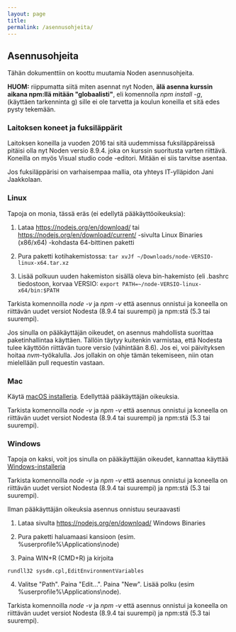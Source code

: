 ```yaml
---
layout: page
title:
permalink: /asennusohjeita/
---
```


## Asennusohjeita

Tähän dokumenttiin on koottu muutamia Noden asennusohjeita.

**HUOM:** riippumatta siitä miten asennat nyt Noden, **älä asenna kurssin aikana npm:llä mitään "globaalisti"**, eli komennolla _npm install -g_, (käyttäen tarkenninta g) sille ei ole tarvetta ja koulun koneilla et sitä edes pysty tekemään.

### Laitoksen koneet ja fuksiläppärit

Laitoksen koneilla ja vuoden 2016 tai sitä uudemmissa fuksiläppäreissä pitäisi olla nyt Noden versio 8.9.4. joka on kurssin suoritusta varten riittävä. Koneilla on myös Visual studio code -editori. Mitään ei siis tarvitse asentaa.

Jos fuksiläppärisi on varhaisempaa mallia, ota yhteys IT-ylläpidon Jani Jaakkolaan.

### Linux

Tapoja on monia, tässä eräs (ei edellytä pääkäyttöoikeuksia):

1. Lataa <https://nodejs.org/en/download/> tai <https://nodejs.org/en/download/current/> -sivulta Linux Binaries (x86/x64) -kohdasta 64-bittinen paketti

2. Pura paketti kotihakemistossa:
```tar xvJf ~/Downloads/node-VERSIO-linux-x64.tar.xz```

3. Lisää polkuun uuden hakemiston sisällä oleva bin-hakemisto (eli .bashrc tiedostoon, korvaa VERSIO:
```export PATH=~/node-VERSIO-linux-x64/bin:$PATH```

Tarkista komennoilla _node -v_ ja _npm -v_ että asennus onnistui ja koneella on riittävän uudet versiot Nodesta (8.9.4 tai suurempi) ja npm:stä (5.3 tai suurempi).

Jos sinulla on pääkäyttäjän oikeudet, on asennus mahdollista suorittaa paketinhallintaa käyttäen. Tällöin täytyy kuitenkin varmistaa, että Nodesta tulee käyttöön riittävän tuore versio (vähintään 8.6). Jos ei, voi päivityksen hoitaa _nvm_-työkalulla. Jos jollakin on ohje tämän tekemiseen, niin otan mielellään pull requestin vastaan.

### Mac

Käytä [macOS installeria](https://nodejs.org/en/download/). Edellyttää pääkäyttäjän oikeuksia.

Tarkista komennoilla _node -v_ ja _npm -v_ että asennus onnistui ja koneella on riittävän uudet versiot Nodesta (8.9.4 tai suurempi) ja npm:stä (5.3 tai suurempi).

### Windows

Tapoja on kaksi, voit jos sinulla on pääkäyttäjän oikeudet, kannattaa käyttää [Windows-installeria](https://nodejs.org/en/download/)

Tarkista komennoilla _node -v_ ja _npm -v_ että asennus onnistui ja koneella on riittävän uudet versiot Nodesta (8.9.4 tai suurempi) ja npm:stä (5.3 tai suurempi).

Ilman pääkäyttäjän oikeuksia asennus onnistuu seuraavasti

1. Lataa sivulta <https://nodejs.org/en/download/> Windows Binaries

2. Pura paketti haluamaasi kansioon (esim. %userprofile%\Applications\node)

3. Paina WIN+R (CMD+R) ja kirjoita

```rundll32 sysdm.cpl,EditEnvironmentVariables```

4. Valitse "Path". Paina "Edit...". Paina "New". Lisää polku (esim %userprofile%\Applications\node).

Tarkista komennoilla _node -v_ ja _npm -v_ että asennus onnistui ja koneella on riittävän uudet versiot Nodesta (8.9.4 tai suurempi) ja npm:stä (5.3 tai suurempi).
